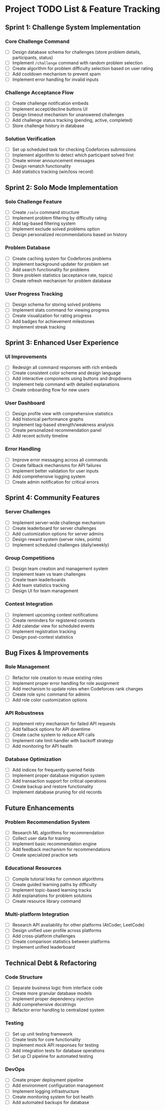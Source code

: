 # Project TODO List & Feature Tracking

## Sprint 1: Challenge System Implementation

### Core Challenge Command

- [ ] Design database schema for challenges (store problem details, participants, status)
- [ ] Implement `/challenge` command with random problem selection
- [ ] Create algorithm for problem difficulty selection based on user rating
- [ ] Add cooldown mechanism to prevent spam
- [ ] Implement error handling for invalid inputs

### Challenge Acceptance Flow

- [ ] Create challenge notification embeds
- [ ] Implement accept/decline buttons UI
- [ ] Design timeout mechanism for unanswered challenges
- [ ] Add challenge status tracking (pending, active, completed)
- [ ] Store challenge history in database

### Solution Verification

- [ ] Set up scheduled task for checking Codeforces submissions
- [ ] Implement algorithm to detect which participant solved first
- [ ] Create winner announcement messages
- [ ] Design rematch functionality
- [ ] Add statistics tracking (win/loss record)

## Sprint 2: Solo Mode Implementation

### Solo Challenge Feature

- [ ] Create `/solo` command structure
- [ ] Implement problem filtering by difficulty rating
- [ ] Add tag-based filtering system
- [ ] Implement exclude solved problems option
- [ ] Design personalized recommendations based on history

### Problem Database

- [ ] Create caching system for Codeforces problems
- [ ] Implement background updater for problem set
- [ ] Add search functionality for problems
- [ ] Store problem statistics (acceptance rate, topics)
- [ ] Create refresh mechanism for problem database

### User Progress Tracking

- [ ] Design schema for storing solved problems
- [ ] Implement stats command for viewing progress
- [ ] Create visualization for rating progress
- [ ] Add badges for achievement milestones
- [ ] Implement streak tracking

## Sprint 3: Enhanced User Experience

### UI Improvements

- [ ] Redesign all command responses with rich embeds
- [ ] Create consistent color scheme and design language
- [ ] Add interactive components using buttons and dropdowns
- [ ] Implement help command with detailed explanations
- [ ] Create onboarding flow for new users

### User Dashboard

- [ ] Design profile view with comprehensive statistics
- [ ] Add historical performance graphs
- [ ] Implement tag-based strength/weakness analysis
- [ ] Create personalized recommendation panel
- [ ] Add recent activity timeline

### Error Handling

- [ ] Improve error messaging across all commands
- [ ] Create fallback mechanisms for API failures
- [ ] Implement better validation for user inputs
- [ ] Add comprehensive logging system
- [ ] Create admin notification for critical errors

## Sprint 4: Community Features

### Server Challenges

- [ ] Implement server-wide challenge mechanism
- [ ] Create leaderboard for server challenges
- [ ] Add customization options for server admins
- [ ] Design reward system (server roles, points)
- [ ] Implement scheduled challenges (daily/weekly)

### Group Competitions

- [ ] Design team creation and management system
- [ ] Implement team vs team challenges
- [ ] Create team leaderboards
- [ ] Add team statistics tracking
- [ ] Design UI for team management

### Contest Integration

- [ ] Implement upcoming contest notifications
- [ ] Create reminders for registered contests
- [ ] Add calendar view for scheduled events
- [ ] Implement registration tracking
- [ ] Design post-contest statistics

## Bug Fixes & Improvements

### Role Management

- [ ] Refactor role creation to reuse existing roles
- [ ] Implement proper error handling for role assignment
- [ ] Add mechanism to update roles when Codeforces rank changes
- [ ] Create role sync command for admins
- [ ] Add role color customization options

### API Robustness

- [ ] Implement retry mechanism for failed API requests
- [ ] Add fallback options for API downtime
- [ ] Create cache system to reduce API calls
- [ ] Implement rate limit handler with backoff strategy
- [ ] Add monitoring for API health

### Database Optimization

- [ ] Add indices for frequently queried fields
- [ ] Implement proper database migration system
- [ ] Add transaction support for critical operations
- [ ] Create backup and restore functionality
- [ ] Implement database pruning for old records

## Future Enhancements

### Problem Recommendation System

- [ ] Research ML algorithms for recommendation
- [ ] Collect user data for training
- [ ] Implement basic recommendation engine
- [ ] Add feedback mechanism for recommendations
- [ ] Create specialized practice sets

### Educational Resources

- [ ] Compile tutorial links for common algorithms
- [ ] Create guided learning paths by difficulty
- [ ] Implement topic-based learning tracks
- [ ] Add explanations for problem solutions
- [ ] Create resource library command

### Multi-platform Integration

- [ ] Research API availability for other platforms (AtCoder, LeetCode)
- [ ] Design unified user profile across platforms
- [ ] Add cross-platform challenges
- [ ] Create comparison statistics between platforms
- [ ] Implement unified leaderboard

## Technical Debt & Refactoring

### Code Structure

- [ ] Separate business logic from interface code
- [ ] Create more granular database models
- [ ] Implement proper dependency injection
- [ ] Add comprehensive docstrings
- [ ] Refactor error handling to centralized system

### Testing

- [ ] Set up unit testing framework
- [ ] Create tests for core functionality
- [ ] Implement mock API responses for testing
- [ ] Add integration tests for database operations
- [ ] Set up CI pipeline for automated testing

### DevOps

- [ ] Create proper deployment pipeline
- [ ] Add environment configuration management
- [ ] Implement logging infrastructure
- [ ] Create monitoring system for bot health
- [ ] Add automated backups for database
